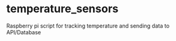 # temperature_sensors

Raspberry pi script for tracking temperature and sending data to API/Database
